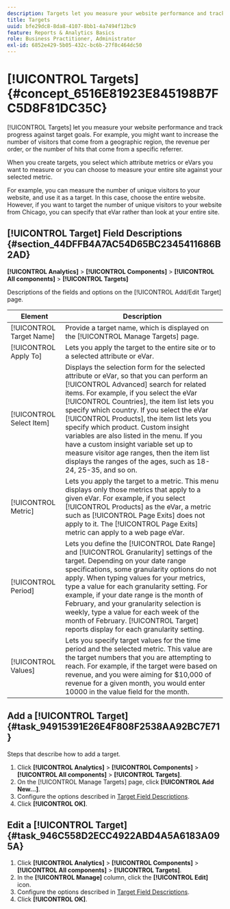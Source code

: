 ```yaml
---
description: Targets let you measure your website performance and track progress against target goals. For example, you might want to increase the number of visitors that come from a geographic region, the revenue per order, or the number of hits that come from a specific referrer.
title: Targets
uuid: bfe29dc8-8da8-4107-8bb1-4a7494f12bc9
feature: Reports & Analytics Basics
role: Business Practitioner, Administrator
exl-id: 6852e429-5b05-432c-bc6b-27f8c464dc50
---
```

# [!UICONTROL Targets] {#concept_6516E81923E845198B7FC5D8F81DC35C}

[!UICONTROL Targets] let you measure your website performance and track progress against target goals. For example, you might want to increase the number of visitors that come from a geographic region, the revenue per order, or the number of hits that come from a specific referrer.

When you create targets, you select which attribute metrics or eVars you want to measure or you can choose to measure your entire site against your selected metric.

For example, you can measure the number of unique visitors to your website, and use it as a target. In this case, choose the entire website. However, if you want to target the number of unique visitors to your website from Chicago, you can specify that eVar rather than look at your entire site.

## [!UICONTROL Target] Field Descriptions {#section_44DFFB4A7AC54D65BC2345411686B2AD}

**[!UICONTROL Analytics]** > **[!UICONTROL Components]** > **[!UICONTROL All components]** > **[!UICONTROL Targets]**

Descriptions of the fields and options on the [!UICONTROL Add/Edit Target] page.

| Element | Description |
| --- | --- |
| [!UICONTROL Target Name] | Provide a target name, which is displayed on the [!UICONTROL Manage Targets] page. |
| [!UICONTROL Apply To] | Lets you apply the target to the entire site or to a selected attribute or eVar. |
| [!UICONTROL Select Item] | Displays the selection form for the selected attribute or eVar, so that you can perform an [!UICONTROL Advanced] search for related items. For example, if you select the eVar [!UICONTROL Countries], the item list lets you specify which country. If you select the eVar [!UICONTROL Products], the item list lets you specify which product. Custom insight variables are also listed in the menu. If you have a custom insight variable set up to measure visitor age ranges, then the item list displays the ranges of the ages, such as 18-24, 25-35, and so on. |
 | [!UICONTROL Metric] | Lets you apply the target to a metric. This menu displays only those metrics that apply to a given eVar. For example, if you select [!UICONTROL Products] as the eVar, a metric such as [!UICONTROL Page Exits] does not apply to it. The [!UICONTROL Page Exits] metric can apply to a web page eVar. |
 | [!UICONTROL Period] | Lets you define the [!UICONTROL Date Range] and [!UICONTROL Granularity] settings of the target. Depending on your date range specifications, some granularity options do not apply. When typing values for your metrics, type a value for each granularity setting. For example, if your date range is the month of February, and your granularity selection is weekly, type a value for each week of the month of February. [!UICONTROL Target] reports display for each granularity setting. |
 | [!UICONTROL Values] | Lets you specify target values for the time period and the selected metric. This value are the target numbers that you are attempting to reach. For example, if the target were based on revenue, and you were aiming for $10,000 of revenue for a given month, you would enter 10000 in the value field for the month. |

## Add a [!UICONTROL Target] {#task_94915391E26E4F808F2538AA92BC7E71}

Steps that describe how to add a target.

1. Click **[!UICONTROL Analytics]** > **[!UICONTROL Components]** > **[!UICONTROL All components]** > **[!UICONTROL Targets]**.
1. On the [!UICONTROL Manage Targets] page, click **[!UICONTROL Add New...]**.
1. Configure the options described in [Target Field Descriptions](/help/analyze/reports-analytics/targets.md#section_44DFFB4A7AC54D65BC2345411686B2AD).
1. Click **[!UICONTROL OK]**.

## Edit a [!UICONTROL Target] {#task_946C558D2ECC4922ABD4A5A6183A095A}

1. Click **[!UICONTROL Analytics]** > **[!UICONTROL Components]** > **[!UICONTROL All components]** > **[!UICONTROL Targets]**.
1. In the **[!UICONTROL Manage]** column, click the **[!UICONTROL Edit]** icon.
1. Configure the options described in [Target Field Descriptions](/help/analyze/reports-analytics/targets.md#section_44DFFB4A7AC54D65BC2345411686B2AD).
1. Click **[!UICONTROL OK]**.
